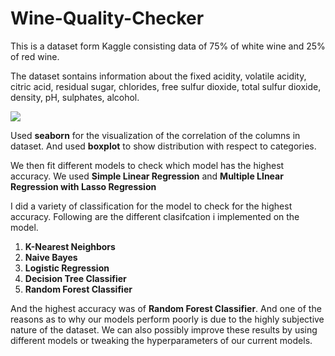 # Wine-Quality-Checker
This is a dataset form Kaggle consisting data of 75% of white wine and 25% of red wine.

The dataset sontains information about the fixed acidity, volatile acidity, citric acid, residual sugar, chlorides, free sulfur dioxide, total sulfur dioxide, density, pH, sulphates, alcohol.

![](Images/dataset.png)

Used __seaborn__ for the visualization of the correlation of the columns in dataset.
And used __boxplot__ to show distribution with respect to categories.

We then fit different models to check which model has the highest accuracy. We used __Simple Linear Regression__ and __Multiple LInear Regression with Lasso Regression__

I did a variety of classification for the model to check for the highest accuracy.
Following are the different clasifcation i implemented on the model.
1) __K-Nearest Neighbors__
2) __Naive Bayes__
3) __Logistic Regression__
4) __Decision Tree Classifier__ 
5) __Random Forest Classifier__

And the highest accuracy was of __Random Forest Classifier__. And one of the reasons as to why our models perform poorly is due to the highly subjective nature of the dataset. We can also possibly improve these results by using different models or tweaking the hyperparameters of our current models.
